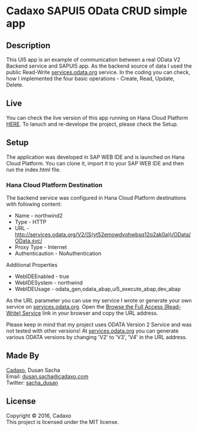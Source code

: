 # Cadaxo SAPUI5 OData CRUD simple app

## Description
This UI5 app is an example of communication between a real OData V2 Backend service and SAPUI5 app. As the backend source of data I used the public Read-Write [services.odata.org](http://services.odata.org/) service.
In the coding you can check, how I implemented the four basic operations - Create, Read, Update, Delete.

## Live
You can check the live version of this app running on Hana Cloud Platform [HERE](https://odata2crud-a17cc5c5c.dispatcher.hana.ondemand.com/index.html?hc_reset). To lanuch and re-develope the project, please check the Setup.

## Setup
The application was developed in SAP WEB IDE and is launched on Hana Cloud Platform. You can clone it, import it to your SAP WEB IDE and then run the index.html file.

### Hana Cloud Platform Destination
The backend service was configured in Hana Cloud Platform destinations with following content:
- Name - northwind2  
- Type - HTTP
- URL - http://services.odata.org/V2/(S(yt52emowdvohwbsq12q2ak0a))/OData/OData.svc/
- Proxy Type - Internet
- Authenticaution - NoAuthentication

Additional Properties
- WebIDEEnabled - true
- WebIDESystem - northwind
- WebIDEUsage - odata_gen,odata_abap,ui5_execute_abap,dev_abap

As the URL parameter you can use my service I wrote or generate your own service on [services.odata.org](http://services.odata.org/). Open the [Browse the Full Access (Read-Write) Service](http://services.odata.org/V2/(S(readwrite))/OData/OData.svc/) link in your browser and copy the URL address.

Please keep in mind that my project uses ODATA Version 2 Service and was not tested with other versions! At [services.odata.org](http://services.odata.org/) you can generate various ODATA versions by changing 'V2' to 'V3', 'V4' in the URL address.

## Made By
[Cadaxo](http://www.cadaxo.com/), Dusan Sacha  
Email: dusan.sacha@cadaxo.com  
Twitter: [sacha_dusan](http://twitter.com/sacha_dusan)

## License
Copyright © 2016, Cadaxo  
This project is licensed under the MIT license.
